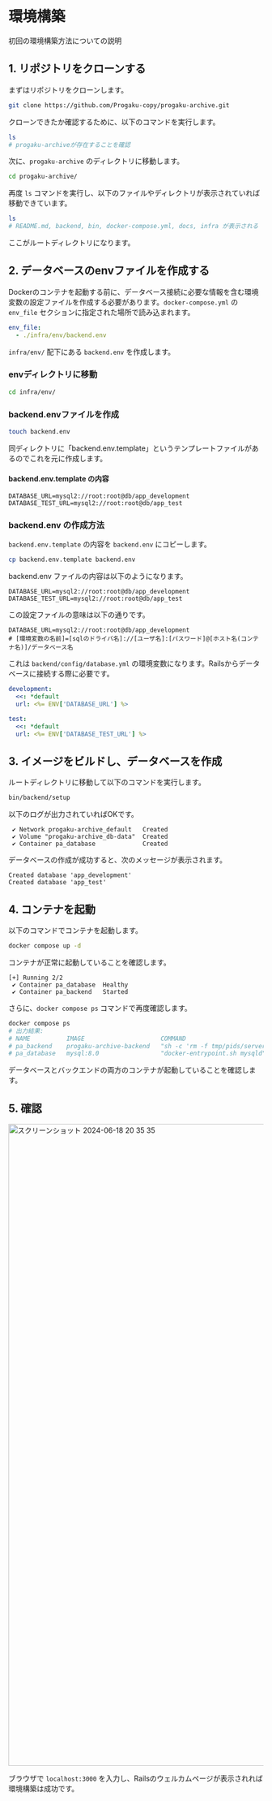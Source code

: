 # 環境構築
初回の環境構築方法についての説明

## 1. リポジトリをクローンする
まずはリポジトリをクローンします。

```bash
git clone https://github.com/Progaku-copy/progaku-archive.git
```

クローンできたか確認するために、以下のコマンドを実行します。

```bash
ls
# progaku-archiveが存在することを確認
```

次に、`progaku-archive` のディレクトリに移動します。

```bash
cd progaku-archive/
```

再度 `ls` コマンドを実行し、以下のファイルやディレクトリが表示されていれば移動できています。

```bash
ls
# README.md, backend, bin, docker-compose.yml, docs, infra が表示される
```

ここがルートディレクトリになります。

## 2. データベースのenvファイルを作成する

Dockerのコンテナを起動する前に、データベース接続に必要な情報を含む環境変数の設定ファイルを作成する必要があります。`docker-compose.yml` の `env_file` セクションに指定された場所で読み込まれます。

```yaml
env_file:
  - ./infra/env/backend.env
```

`infra/env/` 配下にある `backend.env` を作成します。

### envディレクトリに移動

```bash
cd infra/env/
```

### backend.envファイルを作成

```bash
touch backend.env
```

同ディレクトリに「backend.env.template」というテンプレートファイルがあるのでこれを元に作成します。

#### backend.env.template の内容

```plaintext
DATABASE_URL=mysql2://root:root@db/app_development
DATABASE_TEST_URL=mysql2://root:root@db/app_test
```

### backend.env の作成方法

`backend.env.template` の内容を `backend.env` にコピーします。

```bash
cp backend.env.template backend.env
```

backend.env ファイルの内容は以下のようになります。

```plaintext
DATABASE_URL=mysql2://root:root@db/app_development
DATABASE_TEST_URL=mysql2://root:root@db/app_test
```

この設定ファイルの意味は以下の通りです。

```plaintext
DATABASE_URL=mysql2://root:root@db/app_development
# [環境変数の名前]=[sqlのドライバ名]://[ユーザ名]:[パスワード]@[ホスト名(コンテナ名)]/データベース名
```

これは `backend/config/database.yml` の環境変数になります。Railsからデータベースに接続する際に必要です。

```yaml
development:
  <<: *default
  url: <%= ENV['DATABASE_URL'] %>

test:
  <<: *default
  url: <%= ENV['DATABASE_TEST_URL'] %>
```

## 3. イメージをビルドし、データベースを作成

ルートディレクトリに移動して以下のコマンドを実行します。

```bash
bin/backend/setup
```

以下のログが出力されていればOKです。

```plaintext
 ✔ Network progaku-archive_default   Created
 ✔ Volume "progaku-archive_db-data"  Created
 ✔ Container pa_database             Created
```

データベースの作成が成功すると、次のメッセージが表示されます。

```plaintext
Created database 'app_development'
Created database 'app_test'
```

## 4. コンテナを起動

以下のコマンドでコンテナを起動します。

```bash
docker compose up -d
```

コンテナが正常に起動していることを確認します。

```plaintext
[+] Running 2/2
 ✔ Container pa_database  Healthy
 ✔ Container pa_backend   Started
```

さらに、`docker compose ps` コマンドで再度確認します。

```bash
docker compose ps
# 出力結果:
# NAME          IMAGE                     COMMAND                                               SERVICE   CREATED          STATUS                   PORTS
# pa_backend    progaku-archive-backend   "sh -c 'rm -f tmp/pids/server.pid && bundle exec …"   backend   26 seconds ago   Up 25 seconds            0.0.0.0:3000->3000/tcp
# pa_database   mysql:8.0                 "docker-entrypoint.sh mysqld"                         db        6 minutes ago    Up 6 minutes (healthy)   0.0.0.0:3306->3306/tcp, 33060/tcp
```

データベースとバックエンドの両方のコンテナが起動していることを確認します。

## 5. 確認
<img width="1265" alt="スクリーンショット 2024-06-18 20 35 35" src="https://github.com/Progaku-copy/progaku-archive/assets/115006129/cd3a44f0-594a-4ebd-8625-a9dc15f5b143">

ブラウザで `localhost:3000` を入力し、Railsのウェルカムページが表示されれば環境構築は成功です。
